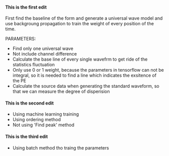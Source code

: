 #### This is the first edit
First find the  baseline of the form and generate a universal wave model and use backgroung propagation to train the weight of every position of the time. 

PARAMETERS:

* Find only one universal wave
* Not include channel difference
* Calculate the base line of every single wavefrm to get ride of the statistics fluctuation
* Only use 0 or 1 weight, because the parameters in tensorflow can not be integral, so it is needed to find a line which indicates the exsitence of the PE
* Calculate the source data when generating the standard waveform, so that we can measure the degree of disperision

#### This is the second edit

* Using machine learning training
* Using ordering method
* Not using 'Find peak' method

#### This is the third edit
* Using batch method tho traing the parameters